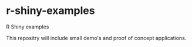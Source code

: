 r-shiny-examples
================

R Shiny examples

This repositry will include small demo's and proof of concept applications.
